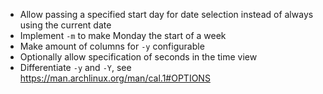 * Allow passing a specified start day for date selection instead of always using the current date
* Implement `-m` to make Monday the start of a week
* Make amount of columns for `-y` configurable
* Optionally allow specification of seconds in the time view
* Differentiate `-y` and `-Y`, see https://man.archlinux.org/man/cal.1#OPTIONS
